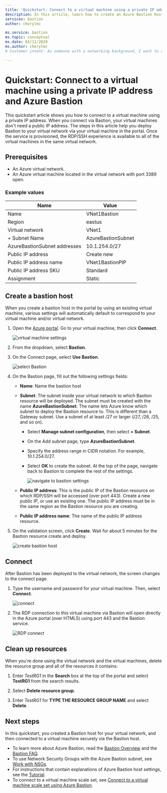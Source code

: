 ```yaml
---
title: 'Quickstart: Connect to a virtual machine using a private IP address: Azure Bastion'
description: In this article, learn how to create an Azure Bastion host from a virtual machine and connect securely using a private IP address.
services: bastion
author: cherylmc

ms.service: bastion
ms.topic: conceptual
ms.date: 03/11/2020
ms.author: cherylmc
# Customer intent: As someone with a networking background, I want to connect to a virtual machine securely via RDP/SSH without using a public IP address.

---
```


# Quickstart: Connect to a virtual machine using a private IP address and Azure Bastion

This quickstart article shows you how to connect to a virtual machine  using a private IP address. When you connect via Bastion, your virtual machines don't need a public IP address. The steps in this article help you deploy Bastion to your virtual network via your virtual machine in the portal. Once the service is provisioned, the RDP/SSH experience is available to all of the virtual machines in the same virtual network.

## <a name="prereq"></a>Prerequisites

* An Azure virtual network.
* An Azure virtual machine located in the virtual network with port 3389 open.

### Example values

|**Name** | **Value** |
| --- | --- |
| Name |  VNet1Bastion |
| Region | eastus |
| Virtual network |  VNet1 |
| + Subnet Name | AzureBastionSubnet |
| AzureBastionSubnet addresses |  10.1.254.0/27 |
| Public IP address |  Create new |
| Public IP address name | VNet1BastionPIP  |
| Public IP address SKU |  Standard  |
| Assignment  | Static |

## <a name="createvmset"></a>Create a bastion host

When you create a bastion host in the portal by using an existing virtual machine, various settings will automatically default to correspond to your virtual machine and/or virtual network.

1. Open the [Azure portal](https://portal.azure.com). Go to your virtual machine, then click **Connect**.

   ![virtual machine settings](./media/quickstart-host-portal/vm-settings.png)
1. From the dropdown, select **Bastion**.
1. On the Connect page, select **Use Bastion**.

   ![select Bastion](./media/quickstart-host-portal/select-bastion.png)

1. On the Bastion page, fill out the following settings fields:

   * **Name**: Name the bastion host
   * **Subnet**: The subnet inside your virtual network to which Bastion resource will be deployed. The subnet must be created with the name **AzureBastionSubnet**. The name lets Azure know which subnet to deploy the Bastion resource to. This is different than a Gateway subnet. Use a subnet of at least /27 or larger (/27, /26, /25, and so on).
   
      * Select **Manage subnet configuration**, then select **+ Subnet**.
      * On the Add subnet page, type **AzureBastionSubnet**.
      * Specify the address range in CIDR notation. For example, 10.1.254.0/27.
      * Select **OK** to create the subnet. At the top of the page, navigate back to Bastion to complete the rest of the settings.

         ![navigate to bastion settings](./media/quickstart-host-portal/navigate-bastion.png)
   * **Public IP address**: This is the public IP of the Bastion resource on which RDP/SSH will be accessed (over port 443). Create a new public IP, or use an existing one. The public IP address must be in the same region as the Bastion resource you are creating.
   * **Public IP address name**: The name of the public IP address resource.
1. On the validation screen, click **Create**. Wait for about 5 minutes for the Bastion resource create and deploy.

   ![create bastion host](./media/quickstart-host-portal/bastion-settings.png)

## <a name="connect"></a>Connect

After Bastion has been deployed to the virtual network, the screen changes to the connect page.

1. Type the username and password for your virtual machine. Then, select **Connect**.

   ![connect](./media/quickstart-host-portal/connect.png)
1. The RDP connection to this virtual machine via Bastion will open directly in the Azure portal (over HTML5) using port 443 and the Bastion service.

   ![RDP connect](./media/quickstart-host-portal/443-rdp.png)

## Clean up resources

When you're done using the virtual network and the virtual machines, delete the resource group and all of the resources it contains:

1. Enter *TestRG1* in the **Search** box at the top of the portal and select **TestRG1** from the search results.

2. Select **Delete resource group**.

3. Enter *TestRG1* for **TYPE THE RESOURCE GROUP NAME** and select **Delete**.

## Next steps

In this quickstart, you created a Bastion host for your virtual network, and then connected to a virtual machine securely via the Bastion host.

* To learn more about Azure Bastion, read  the [Bastion Overview](bastion-overview.md) and the [Bastion FAQ](bastion-faq.md).
* To use Network Security Groups with the Azure Bastion subnet, see [Work with NSGs](bastion-nsg.md).
* For instructions that contain explanations of Azure Bastion host settings, see the [Tutorial](bastion-create-host-portal.md).
* To connect to a virtual machine scale set, see [Connect to a virtual machine scale set using Azure Bastion](bastion-connect-vm-scale-set.md).